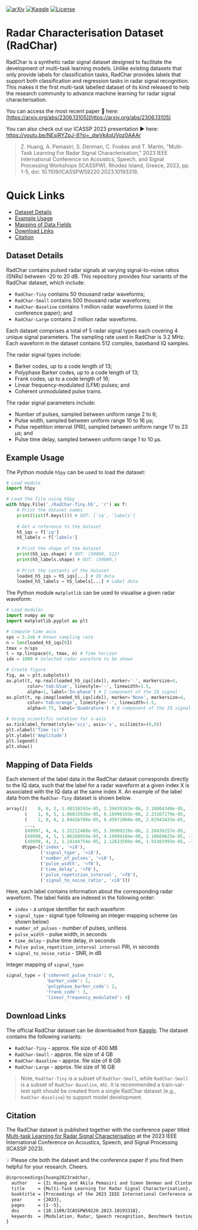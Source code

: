 [![arXiv](https://img.shields.io/badge/arXiv-2501.10407-b31b1b.svg)](https://arxiv.org/abs/2306.13105) [![Kaggle](https://img.shields.io/badge/Kaggle-RadChar-blue?logo=kaggle)](https://www.kaggle.com/datasets/abcxyzi/raddet-icassp-2025) [![License](https://img.shields.io/badge/license-CC%20BY--NC%204.0-lightgrey.svg)](https://creativecommons.org/licenses/by-nc-sa/4.0/)

# Radar Characterisation Dataset (RadChar)

RadChar is a synthetic radar signal dataset designed to facilitate the development of multi-task learning models. Unlike existing datasets that only provide labels for classification tasks, RadChar provides labels that support both classification and regression tasks in radar signal recognition. This makes it the first multi-task labelled dataset of its kind released to help the research community to advance machine learning for radar signal characterisation.

You can access the most recent paper 📄 here: [https://arxiv.org/abs/2306.13105](https://arxiv.org/abs/2306.13105)

You can also check out our ICASSP 2023 presentation ▶️ here: https://youtu.be/NEsjRYZpJ-8?si=_dwVk4qUVoz0AAAr

> Z. Huang, A. Pemasiri, S. Denman, C. Fookes and T. Martin, "Multi-Task Learning For Radar Signal Characterisation," 2023 IEEE International Conference on Acoustics, Speech, and Signal Processing Workshops (ICASSPW), Rhodes Island, Greece, 2023, pp. 1-5, doi: 10.1109/ICASSPW59220.2023.10193318.

# Quick Links

- [Dataset Details](#dataset-details)
- [Example Usage](#example-usage)
- [Mapping of Data Fields](#mapping-of-data-fields)
- [Download Links](#download-links)
- [Citation](#citation)

## Dataset Details

RadChar contains pulsed radar signals at varying signal-to-noise ratios (SNRs) between -20 to 20 dB. This repository provides four variants of the RadChar dataset, which include:

- `RadChar-Tiny` contains 50 thousand radar waveforms;
- `RadChar-Small` contains 500 thousand radar waveforms;
- `RadChar-Baseline` contains 1 million radar waveforms (used in the conference paper); and
- `RadChar-Large` contains 2 million radar waveforms.

Each dataset comprises a total of 5 radar signal types each covering 4 unique signal parameters. The sampling rate used in RadChar is 3.2 MHz. Each waveform in the dataset contains 512 complex, baseband IQ samples.

The radar signal types include: 
- Barker codes, up to a code length of 13;
- Polyphase Barker codes, up to a code length of 13;
- Frank codes, up to a code length of 16;
- Linear frequency-modulated (LFM) pulses; and 
- Coherent unmodulated pulse trains. 

The radar signal parameters include:
- Number of pulses, sampled between uniform range 2 to 6; 
- Pulse width, sampled between uniform range 10 to 16 µs;
- Pulse repetition interval (PRI), sampled between uniform range 17 to 23 µs; and
- Pulse time delay, sampled between uniform range 1 to 10 µs.

## Example Usage

The Python module `h5py` can be used to load the dataset:

```python
# Load module
import h5py

# Load the file using h5py
with h5py.File('./RadChar-Tiny.h5', 'r') as f:
    # Print the dataset names
    print(list(f.keys())) # OUT: ['iq', 'labels']
    
    # Get a reference to the dataset
    h5_iqs = f['iq'] 
    h5_labels = f['labels'] 
    
    # Print the shape of the dataset
    print(h5_iqs.shape) # OUT: (50000, 512)
    print(h5_labels.shape) # OUT: (50000,)
    
    # Print the contents of the dataset
    loaded_h5_iqs = h5_iqs[...] # IQ data
    loaded_h5_labels = h5_labels[...] # Label data
```

The Python module `matplotlib` can be used to visualise a given radar waveform:

```python
# Load modules
import numpy as np
import matplotlib.pyplot as plt

# Compute time axis
sps = 3.2e6 # Known sampling rate
n = len(loaded_h5_iqs[0])
tmax = n/sps
t = np.linspace(0, tmax, n) # Time horizon
idx = 1000 # Selected radar waveform to be shown 

# Create figure
fig, ax = plt.subplots()
ax.plot(t, np.real(loaded_h5_iqs[idx]), marker='.', markersize=4, 
        color='tab:blue', linestyle='-', linewidth=1.5, 
        alpha=1, label='In-phase') # I component of the IQ signal
ax.plot(t, np.imag(loaded_h5_iqs[idx]), marker='None', markersize=4, 
        color='tab:orange', linestyle='-', linewidth=1.5, 
        alpha=0.75, label='Quadrature') # Q component of the IQ signal

# Using scientific notation for x-axis
ax.ticklabel_format(style='sci', axis='x', scilimits=(0,0))
plt.xlabel('Time (s)')
plt.ylabel('Amplitude')
plt.legend()
plt.show()
```

## Mapping of Data Fields

Each element of the label data in the RadChar dataset corresponds directly to the IQ data, such that the label for a radar waveform at a given index X is associated with the IQ data at the same index X. An example of the label data from the `RadChar-Tiny` dataset is shown below.

```python
array([(    0, 0, 2, 1.40310293e-05, 1.39439383e-06, 2.16004340e-05,  13),
       (    1, 0, 5, 1.06815926e-05, 6.16996193e-06, 2.23167179e-05,  -6),
       (    2, 0, 6, 1.04426709e-05, 6.45071060e-06, 2.02943433e-05,   4),
       ...,
       (49997, 4, 4, 1.32212468e-05, 3.36999220e-06, 2.28439157e-05,   3),
       (49998, 4, 5, 1.06260959e-05, 4.19994184e-06, 2.10669825e-05, -10),
       (49999, 4, 2, 1.14144754e-05, 2.12633509e-06, 1.93383993e-05, -14)],
      dtype=[('index', '<i8'), 
             ('signal_type', '<i8'), 
             ('number_of_pulses', '<i8'), 
             ('pulse_width', '<f8'), 
             ('time_delay', '<f8'), 
             ('pulse_repetition_interval', '<f8'), 
             ('signal_to_noise_ratio', '<i8')])
```

Here, each label contains information about the corresponding radar waveform. The label fields are indexed in the following order:

- `index` - a unique identifier for each waveform
- `signal_type` - signal type following an integer mapping scheme (as shown below) 
- `number_of_pulses` - number of pulses, unitless
- `pulse_width` - pulse width, in seconds
- `time_delay` - pulse time delay, in seconds
- `Pulse pulse_repetition_interval interval` PRI, in seconds
- `signal_to_noise_ratio` - SNR, in dB

Integer mapping of `signal_type`:

```python
signal_type = {'coherent_pulse_train': 0, 
               'barker_code': 1, 
               'polyphase_barker_code': 2,
               'frank_code': 3, 
               'linear_frequency_modulated': 4}
```

## Download Links

The official RadChar dataset can be downloaded from [Kaggle](https://www.kaggle.com/datasets/abcxyzi/radchar-icassp-2023). The dataset contains the following variants:
 
- `RadChar-Tiny` - approx. file size of 400 MB
- `RadChar-Small` - approx. file size of 4 GB
- `RadChar-Baseline` - approx. file size of 8 GB
- `RadChar-Large` - approx. file size of 16 GB

> Note, `RadChar-Tiny` is a subset of `RadChar-Small`, while `RadChar-Small` is a subset of `RadChar-Baseline`, etc. It is recommended a train-val-test split should be created from a single RadChar dataset (e.g., `RadChar-Baseline`) to support model development.

## Citation

The RadChar dataset is published together with the conference paper titled [Multi-task Learning for Radar Signal Characterisation](https://arxiv.org/abs/2306.13105v2) at the 2023 IEEE International Conference on Acoustics, Speech, and Signal Processing (ICASSP 2023). 

💡 Please cite both the dataset and the conference paper if you find them helpful for your research. Cheers.

```latex
@inproceedings{huang2023radchar,
  author    = {Zi Huang and Akila Pemasiri and Simon Denman and Clinton Fookes and Terrence Martin},
  title     = {Multi-Task Learning for Radar Signal Characterisation},
  booktitle = {Proceedings of the 2023 IEEE International Conference on Acoustics, Speech, and Signal Processing Workshops (ICASSPW)},
  year      = {2023},
  pages     = {1--5},
  doi       = {10.1109/ICASSPW59220.2023.10193318},
  keywords  = {Modulation, Radar, Speech recognition, Benchmark testing, Multitasking, Transformers, Task analysis, Multi-task learning, Radio signal recognition, Radar signal characterisation, Automatic modulation classification, Radar dataset, Transformer}
}
```